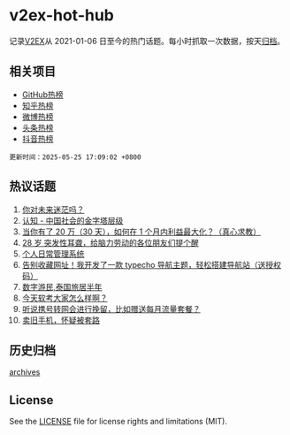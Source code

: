 # v2ex-hot-hub

 记录[V2EX](https://www.v2ex.com/)从 2021-01-06 日至今的热门话题。每小时抓取一次数据，按天[归档](archives)。
 
 ## 相关项目

- [GitHub热榜](https://github.com/snaildev/github-hot-hub)
- [知乎热榜](https://github.com/snaildev/zhihu-hot-hub)
- [微博热榜](https://github.com/snaildev/weibo-hot-hub)
- [头条热榜](https://github.com/snaildev/toutiao-hot-hub)
- [抖音热榜](https://github.com/snaildev/douyin-hot-hub)


 `更新时间：2025-05-25 17:09:02 +0800`

## 热议话题

1. [你对未来迷茫吗？](https://www.v2ex.com/t/1134119)
1. [认知 - 中国社会的金字塔层级](https://www.v2ex.com/t/1134122)
1. [当你有了 20 万（30 天），如何在 1 个月内利益最大化？（真心求教）](https://www.v2ex.com/t/1134130)
1. [28 岁 突发性耳聋，给脑力劳动的各位朋友们提个醒](https://www.v2ex.com/t/1134171)
1. [个人日常管理系统](https://www.v2ex.com/t/1134115)
1. [告别收藏网址！我开发了一款 typecho 导航主题，轻松搭建导航站（送授权码）](https://www.v2ex.com/t/1134050)
1. [数字游民,泰国旅居半年](https://www.v2ex.com/t/1134160)
1. [今天软考大家怎么样啊？](https://www.v2ex.com/t/1134042)
1. [听说携号转网会进行挽留，比如赠送每月流量套餐？](https://www.v2ex.com/t/1134044)
1. [卖旧手机，怀疑被套路](https://www.v2ex.com/t/1134126)

## 历史归档

[archives](archives)

## License

See the [LICENSE](LICENSE) file for license rights and limitations (MIT).
